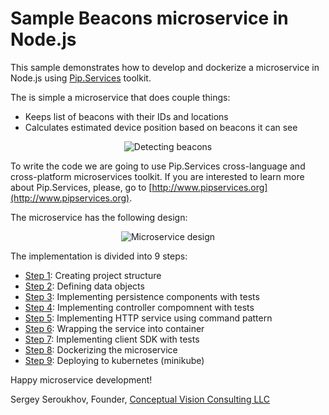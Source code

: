 # Sample Beacons microservice in Node.js

This sample demonstrates how to develop and dockerize a microservice in Node.js using [Pip.Services](http://www.pipservices.org) toolkit.

The is simple a microservice that does couple things:
* Keeps list of beacons with their IDs and locations
* Calculates estimated device position based on beacons it can see

<p align="center">
<img src="artifacts/beacons.png" alt="Detecting beacons">
</p>

To write the code we are going to use Pip.Services cross-language and cross-platform microservices toolkit.
If you are interested to learn more about Pip.Services, please,
go to [http://www.pipservices.org](http://www.pipservices.org).

The microservice has the following design:

<p align="center">
<img src="artifacts/design.png" alt="Microservice design">
</p>

The implementation is divided into 9 steps:
* [Step 1](step1): Creating project structure
* [Step 2](step2): Defining data objects
* [Step 3](step3): Implementing persistence components with tests
* [Step 4](step4): Implementing controller compomnent with tests
* [Step 5](step5): Implementing HTTP service using command pattern
* [Step 6](step6): Wrapping the service into container
* [Step 7](step7): Implementing client SDK with tests
* [Step 8](step8): Dockerizing the microservice
* [Step 9](step9): Deploying to kubernetes (minikube)

Happy microservice development!

Sergey Seroukhov, Founder, [Conceptual Vision Consulting LLC](http://www.conceptual.vision)




